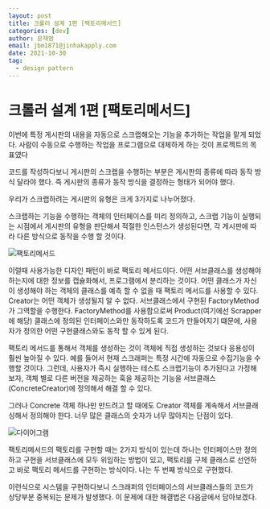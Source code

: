 ```yaml
---
layout: post
title: 크롤러 설계 1편 [팩토리메서드]
categories: [dev]
author: 문재범
email: jbm1871@jinhakapply.com
date: 2021-10-30
tag:
  - design pattern
---
```


# 크롤러 설계 1편 [팩토리메서드]

이번에 특정 게시판의 내용을 자동으로 스크랩해오는 기능을 추가하는 작업을 맡게 되었다. 사람이 수동으로 수행하는 작업을 프로그램으로 대체하게 하는 것이 프로젝트의 목표였다

코드를 작성하다보니 게시판의 스크랩을 수행하는 부분은 게시판의 종류에 따라 동작 방식 달라야 했다. 즉 게시판의 종류가 동작 방식을 결정하는 형태가 되어야 했다.

우리가 스크랩하려는 게시판의 유형은 크게 3가지로 나누어졌다. 

스크랩하는 기능을 수행하는 객체의 인터페이스를 미리 정의하고, 스크랩 기능이 실행되는 시점에서 게시판의 유형을 판단해서 적절한 인스턴스가 생성된다면, 각 게시판에 따라 다른 방식으로 동작을 수행 할 것이다.

![팩토리메서드](.\팩토리메서드.png)

이럴때 사용가능한 디자인 패턴이 바로 팩토리 메서드이다. 어떤 서브클래스를 생성해야 하는지에 대한 정보를 캡슐화해서, 프로그램에서 분리하는 것이다. 어떤 클래스가 자신이 생성해야 하는 객체의 클래스를 예측 할 수 없을 때 팩토리 메서드를 사용할 수 있다. Creator는 어떤 객체가 생성될지 알 수 없다. 서브클래스에서 구현된 FactoryMethod 가 그역할을 수행한다. FactoryMethod를 사용함으로써 Product(여기에선 Scrapper에 해당) 클래스에 정의된 인터페이스와만 동작하도록 코드가 만들어지기 떄문에, 사용자가 정의한 어떤 구현클래스와도 동작 할 수 있게 된다.

팩토리 메서드를 통해서 객체를 생성하는 것이 객체에 직접 생성하는 것보다 응용성이 훨씬 높아질 수 있다. 예를 들어서 현재 스크래퍼는 특정 시간에 자동으로 수집기능을 수행할 것이다. 그런데, 사용자가 즉시 실행하는 테스트 스크랩기능이 추가된다고 가정해보자, 객체 별로 다른 버전을 제공하는 훅을 제공하는 기능을 서브클래스(ConcreteCreator)에 정의해서 해결 할 수 있다.

그러나 Concrete 객체 하나만 만드려고 할 때에도 Creator 객체를 계속해서 서브클래싱해서 정의해야 한다. 너무 많은 클래스의 숫자가 너무 많아지는 단점이 있다.

![다이어그램](.\다이어그램.png)



팩토리메서드의 팩토리를 구현할 때는 2가지 방식이 있는데 하나는 인터페이스만 정의하고 구현을 서브클래스에 모두 위임하는 방법이 있고, 팩토리를 구체 클래스로 선언하고 바로 팩토리 메서드를 구현하는 방식이다. 나는 두 번째 방식으로 구현했다.

이런식으로 시스템을 구현하다보니 스크래퍼의 인터페이스의 서브클래스들의 코드가 상당부분 중복되는 문제가 발생했다. 이 문제에 대한 해결법은 다음글에서 담아보겠다.



